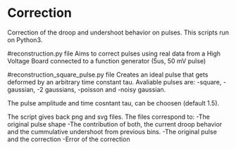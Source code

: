 # Correction
Correction of the droop and undershoot behavior on pulses.
This scripts run on Python3.

#reconstruction.py file
Aims to correct pulses using real data from a High Voltage Board
 connected to a function generator (5us, 50 mV pulse)

#reconstruction_square_pulse.py file
Creates an ideal pulse that gets deformed by an arbitrary time constant tau.
Avaliable pulses are: 
-square, 
-gaussian, 
-2 gaussians, 
-poisson and 
-noisy gaussian.

The pulse amplitude and time cosntant tau, can be choosen (default 1.5).

The script gives back png and svg files.
The files correspond to:
-The original pulse shape
-The contribution of both, the current droop behavior and the cummulative undershoot from previous bins.
-The original pulse and the correction
-Error of the correction
